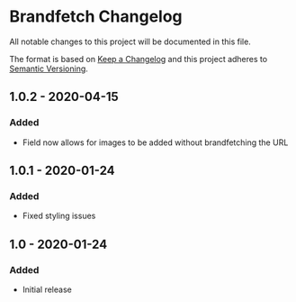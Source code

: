 # Brandfetch Changelog

All notable changes to this project will be documented in this file.

The format is based on [Keep a Changelog](http://keepachangelog.com/) and this project adheres to [Semantic Versioning](http://semver.org/).

## 1.0.2 - 2020-04-15
### Added
- Field now allows for images to be added without brandfetching the URL

## 1.0.1 - 2020-01-24
### Added
- Fixed styling issues


## 1.0 - 2020-01-24
### Added
- Initial release
